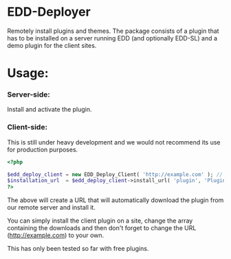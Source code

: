 EDD-Deployer
============

Remotely install plugins and themes. The package consists of a plugin that has to be installed on a server running EDD (and optionally EDD-SL) and a demo plugin for the client sites.

# Usage:

### Server-side:

Install and activate the plugin.

### Client-side:

This is still under heavy development and we would not recommend its use for production purposes.

```php
<?php

$edd_deploy_client = new EDD_Deploy_Client( 'http://example.com' ); // The URL of our site running EDD
$installation_url  = $edd_deploy_client->install_url( 'plugin', 'Plugin Name' );
?>
```
The above will create a URL that will automatically download the plugin from our remote server and install it.

You can simply install the client plugin on a site, change the array containing the downloads and then don't forget to change the URL (http://example.com) to your own.

This has only been tested so far with free plugins.
